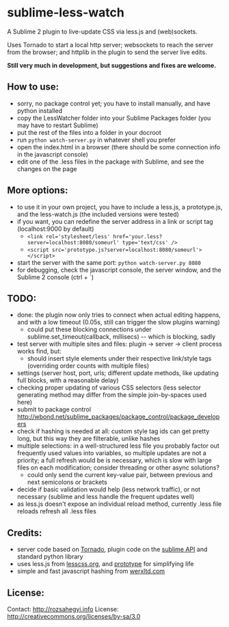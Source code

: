
sublime-less-watch
==================

A Sublime 2 plugin to live-update CSS via less.js and (web)sockets.

Uses Tornado to start a local http server; websockets to reach the server from the browser; and httplib in the plugin to send the server live edits.

**Still very much in development, but suggestions and fixes are welcome.**

How to use:
-----------
- sorry, no package control yet; you have to install manually, and have python installed
- copy the LessWatcher folder into your Sublime Packages folder (you may have to restart Sublime)
- put the rest of the files into a folder in your docroot
- run `python watch-server.py` in whatever shell you prefer
- open the index.html in a browser (there should be some connection info in the javascript console)
- edit one of the .less files in the package with Sublime, and see the changes on the page

More options:
-------------
- to use it in your own project, you have to include a less.js, a prototype.js, and the less-watch.js (the included versions were tested)
- if you want, you can redefine the server address in a link or script tag (localhost:9000 by default)
  - `<link rel='stylesheet/less' href='your.less?server=localhost:8080/someurl' type='text/css' />`
  - `<script src='prototype.js?server=localhost:8080/someurl'></script>`
- start the server with the same port: `python watch-server.py 8080`
- for debugging, check the javascript console, the server window, and the Sublime 2 console (ctrl + `)


TODO:
-----

- done: the plugin now only tries to connect when actual editing happens, and with a low timeout (0.05s, still can trigger the slow plugins warning)
  - could put these blocking connections under sublime.set_timeout(callback, millisecs) -- which is blocking, sadly
- test server with multiple sites and files: plugin -> server -> client process works find, but:
  - should insert style elements under their respective link/style tags (overriding order counts with multiple files)
- settings (server host, port, urls; different update methods, like updating full blocks, with a reasonable delay)
- checking proper updating of various CSS selectors (less selector generating method may differ from the simple join-by-spaces used here)
- submit to package control <http://wbond.net/sublime_packages/package_control/package_developers>
- check if hashing is needed at all: custom style tag ids can get pretty long, but this way they are filterable, unlike hashes
- multiple selections: in a well-structured less file you probably factor out frequently used values into variables, so multiple updates are not a priority; a full refresh would be is necessary, which is slow with large files on each modification; consider threading or other async solutions?
  - could only send the current key-value pair, between previous and next semicolons or brackets
- decide if basic validation would help (less network traffic), or not necessary (sublime and less handle the frequent updates well)
- as less.js doesn't expose an individual reload method, currently .less file reloads refresh all .less files

Credits:
--------

- server code based on [Tornado][1], plugin code on the [sublime API][2] and standard python library
- uses less.js from [lesscss.org][3], and [prototype][4] for simplifying life
- simple and fast javascript hashing from [werxltd.com][5]

License:
--------
Contact: <http://rozsahegyi.info>
License: <http://creativecommons.org/licenses/by-sa/3.0>


  [1]: http://www.tornadoweb.org/
  [2]: http://www.sublimetext.com/docs/2/api_reference.html
  [3]: http://lesscss.org/
  [4]: http://prototypejs.org/
  [5]: http://werxltd.com/wp/2010/05/13/javascript-implementation-of-javas-string-hashcode-method/

